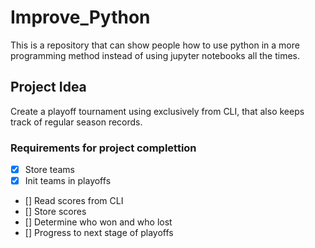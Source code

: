 # Improve_Python
This is a repository that can show people how to use python in a more programming method instead of using jupyter notebooks all the times. 

## Project Idea
Create a playoff tournament using exclusively from CLI, that also keeps track of regular season records. 

### Requirements for project complettion
- [x] Store teams
- [x] Init teams in playoffs
- [] Read scores from CLI
- [] Store scores
- [] Determine who won and who lost
- [] Progress to next stage of playoffs
